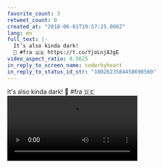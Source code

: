 ```yaml
---
favorite_count: 3
retweet_count: 0
created_at: "2018-06-01T19:57:25.000Z"
lang: en
full_text: |-
  It's also kinda dark!
  🛬 #fra 🇩🇪 https://t.co/YjoLnj8JgE
video_aspect_ratio: 0.5625
in_reply_to_screen_name: coderbyheart
in_reply_to_status_id_str: "1002623584458690560"
---
```


It's also kinda dark! 🛬 #fra 🇩🇪
![Embedded Video](https://twitter-media-coderbyheart.s3.eu-north-1.amazonaws.com/1002640280162619392-K2mByp0V7k2uYfDs.mp4)
